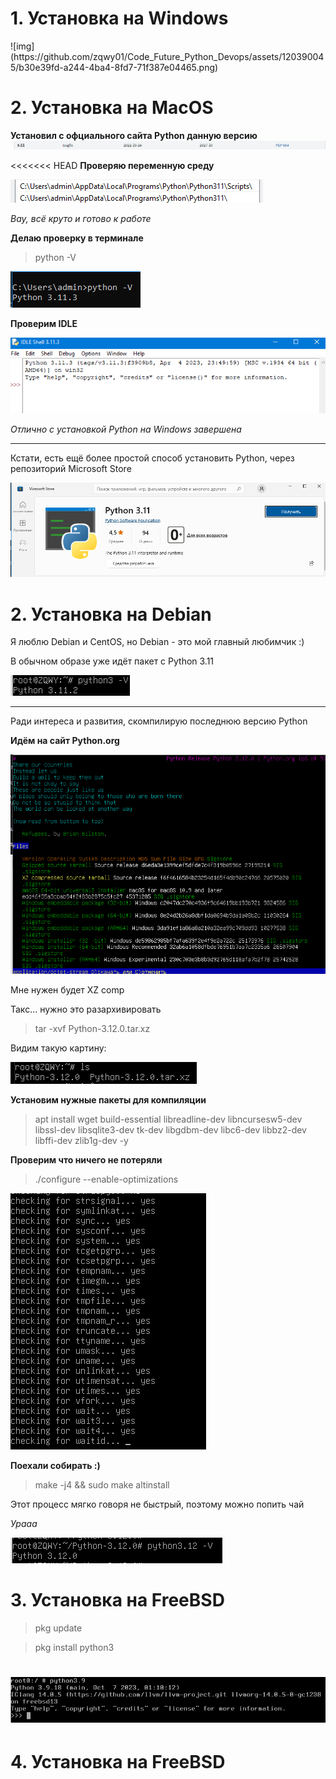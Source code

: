 <h1>1. Установка на Windows</h1>
![img](https://github.com/zqwy01/Code_Future_Python_Devops/assets/120390045/b30e39fd-a244-4ba4-8fd7-71f387e04465.png)
<h1>2. Установка на MacOS</h1>

**Установил с офциального сайта Python данную версию**
![img_1.png](img_1.png)

<<<<<<< HEAD
**Проверяю переменную среду**

![img_3.png](img_3.png)

*Вау, всё круто и готово к работе*

**Делаю проверку в терминале**
>python -V

![img_2.png](img_2.png)

**Проверим IDLE**

![img_4.png](img_4.png)

*Отлично с установкой Python на Windows завершена*
___
Кстати, есть ещё более простой способ установить Python, через репозиторий Microsoft Store

![img_5.png](img_5.png)

<h1>2. Установка на Debian</h1>

Я люблю Debian и CentOS, но Debian - это мой главный любимчик :)

В обычном образе уже идёт пакет с Python 3.11

![img_6.png](img_6.png)

___
Ради интереса и развития, скомпилирую последнюю версию Python

**Идём на сайт Python.org**

![img_9.png](img_9.png)

Мне нужен будет XZ comp

Такс... нужно это разархивировать 
>tar -xvf Python-3.12.0.tar.xz

Видим такую картину:

![img_8.png](img_8.png)

**Установим нужные пакеты для компиляции**
>apt install wget build-essential libreadline-dev libncursesw5-dev libssl-dev libsqlite3-dev tk-dev libgdbm-dev libc6-dev libbz2-dev libffi-dev zlib1g-dev -y

**Проверим что ничего не потеряли**
>./configure --enable-optimizations

![img_10.png](img_10.png)

**Поехали собирать :)**
>make -j4 && sudo make altinstall

Этот процесс мягко говоря не быстрый, поэтому можно попить чай

*Урааа*

![img_11.png](img_11.png)


<h1>3. Установка на FreeBSD</h1>

>pkg update

>pkg install python3

![img_12.png](img_12.png)
=======
<h1>4. Установка на FreeBSD</h1>